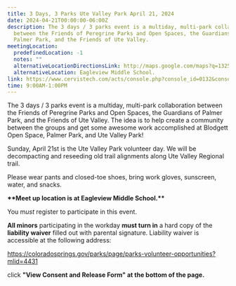 ```yaml
---
title: 3 Days, 3 Parks Ute Valley Park April 21, 2024
date: 2024-04-21T00:00:00-06:00Z
description: The 3 days / 3 parks event is a multiday, multi-park collaboration
  between the Friends of Peregrine Parks and Open Spaces, the Guardians of
  Palmer Park, and the Friends of Ute Valley.
meetingLocation:
  predefinedLocation: -1
  notes: ""
  alternativeLocationDirectionsLink: http://maps.google.com/maps?q=1325+Vindicator+Dr,+Colorado+Springs,+CO+80919
  alternativeLocation: Eagleview Middle School.
link: https://www.cervistech.com/acts/console.php?console_id=0132&console_type=event_list&ht=1&event_id=4229
time: 9:00AM-1:00PM
---
```

The 3 days / 3 parks event is a multiday, multi-park collaboration between the Friends of Peregrine Parks and Open Spaces, the Guardians of Palmer Park, and the Friends of Ute Valley. The idea is to help create a community between the groups and get some awesome work accomplished at Blodgett Open Space, Palmer Park, and Ute Valley Park!

Sunday, April 21st is the Ute Valley Park volunteer day. We will be decompacting and reseeding old trail alignments along Ute Valley Regional trail.

Please wear pants and closed-toe shoes, bring work gloves, sunscreen, water, and snacks.

**\*\*Meet up location is at Eagleview Middle School.\*\***



You m*ust* register to participate in this event.

**All minors** participating in the workday **must turn in** a hard copy of the **liability waiver** filled out with parental signature. Liability waiver is accessible at the following address:

<https://coloradosprings.gov/parks/page/parks-volunteer-opportunities?mlid=4431>

click **"View Consent and Release Form" at the bottom of the page.**
